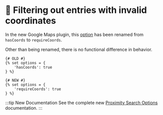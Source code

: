 # 🔧 Filtering out entries with invalid coordinates

<update-message/>

In the new Google Maps plugin, this [option](/proximity-search/options/#requirecoords) has been renamed from `hasCoords` to `requireCoords`.

Other than being renamed, there is no functional difference in behavior.

```twig
{# OLD #}
{% set options = {
    'hasCoords': true
} %}

{# NEW #}
{% set options = {
    'requireCoords': true
} %}
```

:::tip New Documentation
See the complete new [Proximity Search Options](/proximity-search/options/) documentation.
:::
